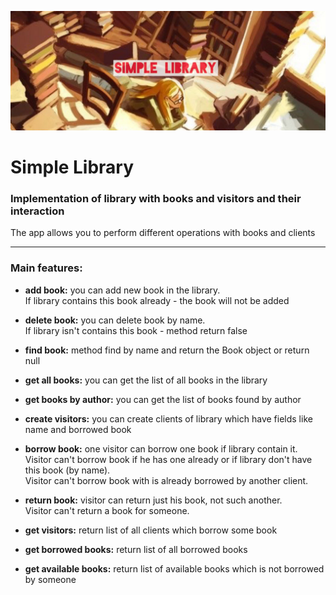 
<p align="center">
<img src="resources/Main.jpg" alt="drawing"/>
</p>

# Simple Library
### Implementation of library with books and visitors and their interaction

The app allows you to perform different operations with books and clients

____
### Main features:

- **add book:** you can add new book in the library.<br>
If library contains this book already - the book will not be added


- **delete book:** you can delete book by name. <br>
If library isn't contains this book - method return false


- **find book:** method find by name and return the Book object or return null


- **get all books:** you can get the list of all books in the library


- **get books by author:** you can get the list of books found by author


- **create visitors:** you can create clients of library which have fields like name and borrowed book


- **borrow book:** one visitor can borrow one book if library contain it.<br>
Visitor can't borrow book if he has one already or if library don't have this book (by name).<br>
Visitor can't borrow book with is already borrowed by another client.


- **return book:** visitor can return just his book, not such another.<br>
Visitor can't return a book for someone.


- **get visitors:** return list of all clients which borrow some book


- **get borrowed books:** return list of all borrowed books


- **get available books:** return list of available books which is not borrowed by someone
